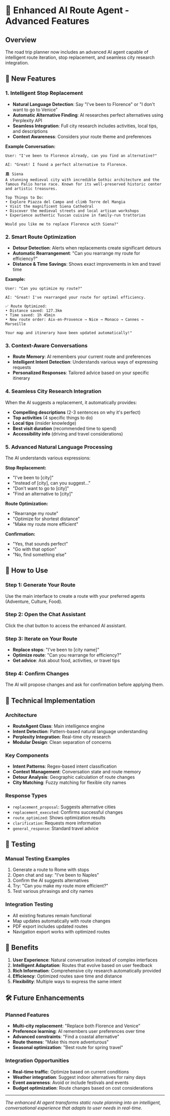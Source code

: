 # 🤖 Enhanced AI Route Agent - Advanced Features

## Overview
The road trip planner now includes an advanced AI agent capable of intelligent route iteration, stop replacement, and seamless city research integration.

## 🚀 New Features

### 1. **Intelligent Stop Replacement**
- **Natural Language Detection**: Say "I've been to Florence" or "I don't want to go to Venice"
- **Automatic Alternative Finding**: AI researches perfect alternatives using Perplexity API
- **Seamless Integration**: Full city research includes activities, local tips, and descriptions
- **Context Awareness**: Considers your route theme and preferences

**Example Conversation:**
```
User: "I've been to Florence already, can you find an alternative?"

AI: "Great! I found a perfect alternative to Florence.

🏛️ Siena
A stunning medieval city with incredible Gothic architecture and the famous Palio horse race. Known for its well-preserved historic center and artistic treasures.

Top Things to Do:
• Explore Piazza del Campo and climb Torre del Mangia
• Visit the magnificent Siena Cathedral
• Discover the medieval streets and local artisan workshops
• Experience authentic Tuscan cuisine in family-run trattorias

Would you like me to replace Florence with Siena?"
```

### 2. **Smart Route Optimization**
- **Detour Detection**: Alerts when replacements create significant detours
- **Automatic Rearrangement**: "Can you rearrange my route for efficiency?"
- **Distance & Time Savings**: Shows exact improvements in km and travel time

**Example:**
```
User: "Can you optimize my route?"

AI: "Great! I've rearranged your route for optimal efficiency.

✅ Route Optimized:
• Distance saved: 127.3km
• Time saved: 1h 45min
• New route order: Aix-en-Provence → Nice → Monaco → Cannes → Marseille

Your map and itinerary have been updated automatically!"
```

### 3. **Context-Aware Conversations**
- **Route Memory**: AI remembers your current route and preferences
- **Intelligent Intent Detection**: Understands various ways of expressing requests
- **Personalized Responses**: Tailored advice based on your specific itinerary

### 4. **Seamless City Research Integration**
When the AI suggests a replacement, it automatically provides:
- **Compelling descriptions** (2-3 sentences on why it's perfect)
- **Top activities** (4 specific things to do)
- **Local tips** (insider knowledge)
- **Best visit duration** (recommended time to spend)
- **Accessibility info** (driving and travel considerations)

### 5. **Advanced Natural Language Processing**
The AI understands various expressions:

**Stop Replacement:**
- "I've been to [city]"
- "Instead of [city], can you suggest..."
- "Don't want to go to [city]"
- "Find an alternative to [city]"

**Route Optimization:**
- "Rearrange my route"
- "Optimize for shortest distance"
- "Make my route more efficient"

**Confirmation:**
- "Yes, that sounds perfect"
- "Go with that option"
- "No, find something else"

## 🎯 How to Use

### Step 1: Generate Your Route
Use the main interface to create a route with your preferred agents (Adventure, Culture, Food).

### Step 2: Open the Chat Assistant
Click the chat button to access the enhanced AI assistant.

### Step 3: Iterate on Your Route
- **Replace stops**: "I've been to [city name]"
- **Optimize route**: "Can you rearrange for efficiency?"
- **Get advice**: Ask about food, activities, or travel tips

### Step 4: Confirm Changes
The AI will propose changes and ask for confirmation before applying them.

## 🔧 Technical Implementation

### Architecture
- **RouteAgent Class**: Main intelligence engine
- **Intent Detection**: Pattern-based natural language understanding
- **Perplexity Integration**: Real-time city research
- **Modular Design**: Clean separation of concerns

### Key Components
- **Intent Patterns**: Regex-based intent classification
- **Context Management**: Conversation state and route memory
- **Detour Analysis**: Geographic calculation of route changes
- **City Matching**: Fuzzy matching for flexible city names

### Response Types
- `replacement_proposal`: Suggests alternative cities
- `replacement_executed`: Confirms successful changes
- `route_optimized`: Shows optimization results
- `clarification`: Requests more information
- `general_response`: Standard travel advice

## 🧪 Testing

### Manual Testing Examples
1. Generate a route to Rome with stops
2. Open chat and say: "I've been to Naples"
3. Confirm the AI suggests alternatives
4. Try: "Can you make my route more efficient?"
5. Test various phrasings and city names

### Integration Testing
- All existing features remain functional
- Map updates automatically with route changes
- PDF export includes updated routes
- Navigation export works with optimized routes

## 🎉 Benefits

1. **User Experience**: Natural conversation instead of complex interfaces
2. **Intelligent Adaptation**: Routes that evolve based on user feedback
3. **Rich Information**: Comprehensive city research automatically provided
4. **Efficiency**: Optimized routes save time and distance
5. **Flexibility**: Multiple ways to express the same intent

## 🛠 Future Enhancements

### Planned Features
- **Multi-city replacement**: "Replace both Florence and Venice"
- **Preference learning**: AI remembers user preferences over time
- **Advanced constraints**: "Find a coastal alternative"
- **Route themes**: "Make this more adventurous"
- **Seasonal optimization**: "Best route for spring travel"

### Integration Opportunities
- **Real-time traffic**: Optimize based on current conditions
- **Weather integration**: Suggest indoor alternatives for rainy days
- **Event awareness**: Avoid or include festivals and events
- **Budget optimization**: Route changes based on cost considerations

---

*The enhanced AI agent transforms static route planning into an intelligent, conversational experience that adapts to user needs in real-time.*